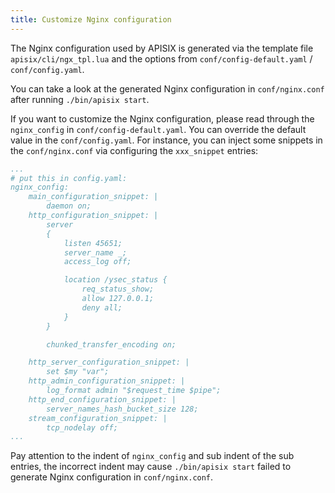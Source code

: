 ```yaml
---
title: Customize Nginx configuration
---
```


<!--
#
# Licensed to the Apache Software Foundation (ASF) under one or more
# contributor license agreements.  See the NOTICE file distributed with
# this work for additional information regarding copyright ownership.
# The ASF licenses this file to You under the Apache License, Version 2.0
# (the "License"); you may not use this file except in compliance with
# the License.  You may obtain a copy of the License at
#
#     http://www.apache.org/licenses/LICENSE-2.0
#
# Unless required by applicable law or agreed to in writing, software
# distributed under the License is distributed on an "AS IS" BASIS,
# WITHOUT WARRANTIES OR CONDITIONS OF ANY KIND, either express or implied.
# See the License for the specific language governing permissions and
# limitations under the License.
#
-->

The Nginx configuration used by APISIX is generated via the template file `apisix/cli/ngx_tpl.lua` and the options from `conf/config-default.yaml` / `conf/config.yaml`.

You can take a look at the generated Nginx configuration in `conf/nginx.conf` after running `./bin/apisix start`.

If you want to customize the Nginx configuration, please read through the `nginx_config` in `conf/config-default.yaml`. You can override the default value in the `conf/config.yaml`. For instance, you can inject some snippets in the `conf/nginx.conf` via configuring the `xxx_snippet` entries:

```yaml
...
# put this in config.yaml:
nginx_config:
    main_configuration_snippet: |
        daemon on;
    http_configuration_snippet: |
        server
        {
            listen 45651;
            server_name _;
            access_log off;

            location /ysec_status {
                req_status_show;
                allow 127.0.0.1;
                deny all;
            }
        }

        chunked_transfer_encoding on;

    http_server_configuration_snippet: |
        set $my "var";
    http_admin_configuration_snippet: |
        log_format admin "$request_time $pipe";
    http_end_configuration_snippet: |
        server_names_hash_bucket_size 128;
    stream_configuration_snippet: |
        tcp_nodelay off;
...
```

Pay attention to the indent of `nginx_config` and sub indent of the sub entries, the incorrect indent may cause `./bin/apisix start` failed to generate Nginx configuration in `conf/nginx.conf`.
